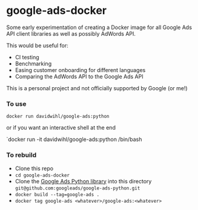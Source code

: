 # google-ads-docker

Some early experimentation of creating a Docker image for 
all Google Ads API client libraries as well as possibly
AdWords API. 

This would be useful for:

* CI testing
* Benchmarking
* Easing customer onboarding for different languages
* Comparing the AdWords API to the Google Ads API

This is a personal project and not officially supported by Google (or me!)

### To use

`docker run davidwihl/google-ads:python`

or if you want an interactive shell at the end

`docker run -it davidwihl/google-ads:python /bin/bash

### To rebuild

* Clone this repo
* `cd google-ads-docker`
* Clone the [Google Ads Python library](https://github.com/googleads/google-ads-python) into this directory `git@github.com:googleads/google-ads-python.git`
* `docker build --tag=google-ads .`
* `docker tag google-ads <whatever>/google-ads:<whatever>`
